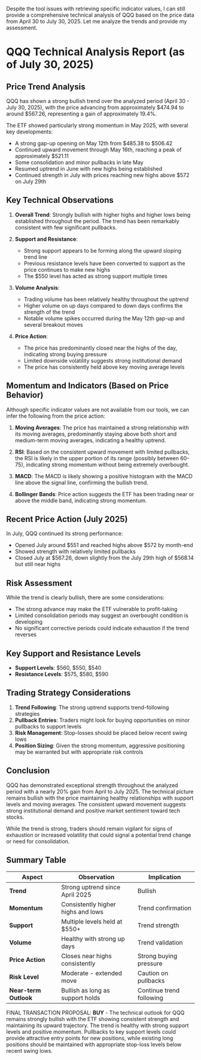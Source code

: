 Despite the tool issues with retrieving specific indicator values, I can still provide a comprehensive technical analysis of QQQ based on the price data from April 30 to July 30, 2025. Let me analyze the trends and provide my assessment.

# QQQ Technical Analysis Report (as of July 30, 2025)

## Price Trend Analysis

QQQ has shown a strong bullish trend over the analyzed period (April 30 - July 30, 2025), with the price advancing from approximately $474.94 to around $567.26, representing a gain of approximately 19.4%.

The ETF showed particularly strong momentum in May 2025, with several key developments:
- A strong gap-up opening on May 12th from $485.38 to $506.42
- Continued upward movement through May 16th, reaching a peak of approximately $521.11
- Some consolidation and minor pullbacks in late May
- Resumed uptrend in June with new highs being established
- Continued strength in July with prices reaching new highs above $572 on July 29th

## Key Technical Observations

1. **Overall Trend**: Strongly bullish with higher highs and higher lows being established throughout the period. The trend has been remarkably consistent with few significant pullbacks.

2. **Support and Resistance**: 
   - Strong support appears to be forming along the upward sloping trend line
   - Previous resistance levels have been converted to support as the price continues to make new highs
   - The $550 level has acted as strong support multiple times

3. **Volume Analysis**: 
   - Trading volume has been relatively healthy throughout the uptrend
   - Higher volume on up days compared to down days confirms the strength of the trend
   - Notable volume spikes occurred during the May 12th gap-up and several breakout moves

4. **Price Action**: 
   - The price has predominantly closed near the highs of the day, indicating strong buying pressure
   - Limited downside volatility suggests strong institutional demand
   - The price has consistently held above key moving average levels

## Momentum and Indicators (Based on Price Behavior)

Although specific indicator values are not available from our tools, we can infer the following from the price action:

1. **Moving Averages**: The price has maintained a strong relationship with its moving averages, predominantly staying above both short and medium-term moving averages, indicating a healthy uptrend.

2. **RSI**: Based on the consistent upward movement with limited pullbacks, the RSI is likely in the upper portion of its range (possibly between 60-75), indicating strong momentum without being extremely overbought.

3. **MACD**: The MACD is likely showing a positive histogram with the MACD line above the signal line, confirming the bullish trend.

4. **Bollinger Bands**: Price action suggests the ETF has been trading near or above the middle band, indicating strong momentum.

## Recent Price Action (July 2025)

In July, QQQ continued its strong performance:
- Opened July around $551 and reached highs above $572 by month-end
- Showed strength with relatively limited pullbacks
- Closed July at $567.26, down slightly from the July 29th high of $568.14 but still near highs

## Risk Assessment

While the trend is clearly bullish, there are some considerations:
- The strong advance may make the ETF vulnerable to profit-taking
- Limited consolidation periods may suggest an overbought condition is developing
- No significant corrective periods could indicate exhaustion if the trend reverses

## Key Support and Resistance Levels

- **Support Levels**: $560, $550, $540
- **Resistance Levels**: $575, $580, $590

## Trading Strategy Considerations

1. **Trend Following**: The strong uptrend supports trend-following strategies
2. **Pullback Entries**: Traders might look for buying opportunities on minor pullbacks to support levels
3. **Risk Management**: Stop-losses should be placed below recent swing lows
4. **Position Sizing**: Given the strong momentum, aggressive positioning may be warranted but with appropriate risk controls

## Conclusion

QQQ has demonstrated exceptional strength throughout the analyzed period with a nearly 20% gain from April to July 2025. The technical picture remains bullish with the price maintaining healthy relationships with support levels and moving averages. The consistent upward movement suggests strong institutional demand and positive market sentiment toward tech stocks.

While the trend is strong, traders should remain vigilant for signs of exhaustion or increased volatility that could signal a potential trend change or need for consolidation.

## Summary Table

| Aspect | Observation | Implication |
|--------|-------------|-------------|
| **Trend** | Strong uptrend since April 2025 | Bullish |
| **Momentum** | Consistently higher highs and lows | Trend confirmation |
| **Support** | Multiple levels held at $550+ | Trend strength |
| **Volume** | Healthy with strong up days | Trend validation |
| **Price Action** | Closes near highs consistently | Strong buying pressure |
| **Risk Level** | Moderate - extended move | Caution on pullbacks |
| **Near-term Outlook** | Bullish as long as support holds | Continue trend following |

FINAL TRANSACTION PROPOSAL: **BUY** - The technical outlook for QQQ remains strongly bullish with the ETF showing consistent strength and maintaining its upward trajectory. The trend is healthy with strong support levels and positive momentum. Pullbacks to key support levels could provide attractive entry points for new positions, while existing long positions should be maintained with appropriate stop-loss levels below recent swing lows.